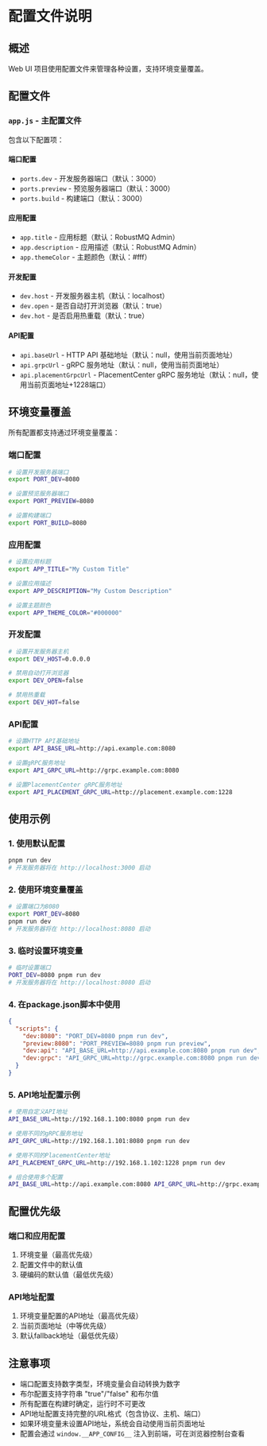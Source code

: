 # 配置文件说明

## 概述

Web UI 项目使用配置文件来管理各种设置，支持环境变量覆盖。

## 配置文件

### `app.js` - 主配置文件

包含以下配置项：

#### 端口配置

- `ports.dev` - 开发服务器端口（默认：3000）
- `ports.preview` - 预览服务器端口（默认：3000）
- `ports.build` - 构建端口（默认：3000）

#### 应用配置

- `app.title` - 应用标题（默认：RobustMQ Admin）
- `app.description` - 应用描述（默认：RobustMQ Admin）
- `app.themeColor` - 主题颜色（默认：#fff）

#### 开发配置

- `dev.host` - 开发服务器主机（默认：localhost）
- `dev.open` - 是否自动打开浏览器（默认：true）
- `dev.hot` - 是否启用热重载（默认：true）

#### API配置

- `api.baseUrl` - HTTP API 基础地址（默认：null，使用当前页面地址）
- `api.grpcUrl` - gRPC 服务地址（默认：null，使用当前页面地址）
- `api.placementGrpcUrl` - PlacementCenter gRPC 服务地址（默认：null，使用当前页面地址+1228端口）

## 环境变量覆盖

所有配置都支持通过环境变量覆盖：

### 端口配置

```bash
# 设置开发服务器端口
export PORT_DEV=8080

# 设置预览服务器端口
export PORT_PREVIEW=8080

# 设置构建端口
export PORT_BUILD=8080
```

### 应用配置

```bash
# 设置应用标题
export APP_TITLE="My Custom Title"

# 设置应用描述
export APP_DESCRIPTION="My Custom Description"

# 设置主题颜色
export APP_THEME_COLOR="#000000"
```

### 开发配置

```bash
# 设置开发服务器主机
export DEV_HOST=0.0.0.0

# 禁用自动打开浏览器
export DEV_OPEN=false

# 禁用热重载
export DEV_HOT=false
```

### API配置

```bash
# 设置HTTP API基础地址
export API_BASE_URL=http://api.example.com:8080

# 设置gRPC服务地址
export API_GRPC_URL=http://grpc.example.com:8080

# 设置PlacementCenter gRPC服务地址
export API_PLACEMENT_GRPC_URL=http://placement.example.com:1228
```

## 使用示例

### 1. 使用默认配置

```bash
pnpm run dev
# 开发服务器将在 http://localhost:3000 启动
```

### 2. 使用环境变量覆盖

```bash
# 设置端口为8080
export PORT_DEV=8080
pnpm run dev
# 开发服务器将在 http://localhost:8080 启动
```

### 3. 临时设置环境变量

```bash
# 临时设置端口
PORT_DEV=8080 pnpm run dev
# 开发服务器将在 http://localhost:8080 启动
```

### 4. 在package.json脚本中使用

```json
{
  "scripts": {
    "dev:8080": "PORT_DEV=8080 pnpm run dev",
    "preview:8080": "PORT_PREVIEW=8080 pnpm run preview",
    "dev:api": "API_BASE_URL=http://api.example.com:8080 pnpm run dev",
    "dev:grpc": "API_GRPC_URL=http://grpc.example.com:8080 pnpm run dev"
  }
}
```

### 5. API地址配置示例

```bash
# 使用自定义API地址
API_BASE_URL=http://192.168.1.100:8080 pnpm run dev

# 使用不同的gRPC服务地址
API_GRPC_URL=http://192.168.1.101:8080 pnpm run dev

# 使用不同的PlacementCenter地址
API_PLACEMENT_GRPC_URL=http://192.168.1.102:1228 pnpm run dev

# 组合使用多个配置
API_BASE_URL=http://api.example.com:8080 API_GRPC_URL=http://grpc.example.com:8080 pnpm run dev
```

## 配置优先级

### 端口和应用配置

1. 环境变量（最高优先级）
2. 配置文件中的默认值
3. 硬编码的默认值（最低优先级）

### API地址配置

1. 环境变量配置的API地址（最高优先级）
2. 当前页面地址（中等优先级）
3. 默认fallback地址（最低优先级）

## 注意事项

- 端口配置支持数字类型，环境变量会自动转换为数字
- 布尔配置支持字符串 "true"/"false" 和布尔值
- 所有配置在构建时确定，运行时不可更改
- API地址配置支持完整的URL格式（包含协议、主机、端口）
- 如果环境变量未设置API地址，系统会自动使用当前页面地址
- 配置会通过 `window.__APP_CONFIG__` 注入到前端，可在浏览器控制台查看
